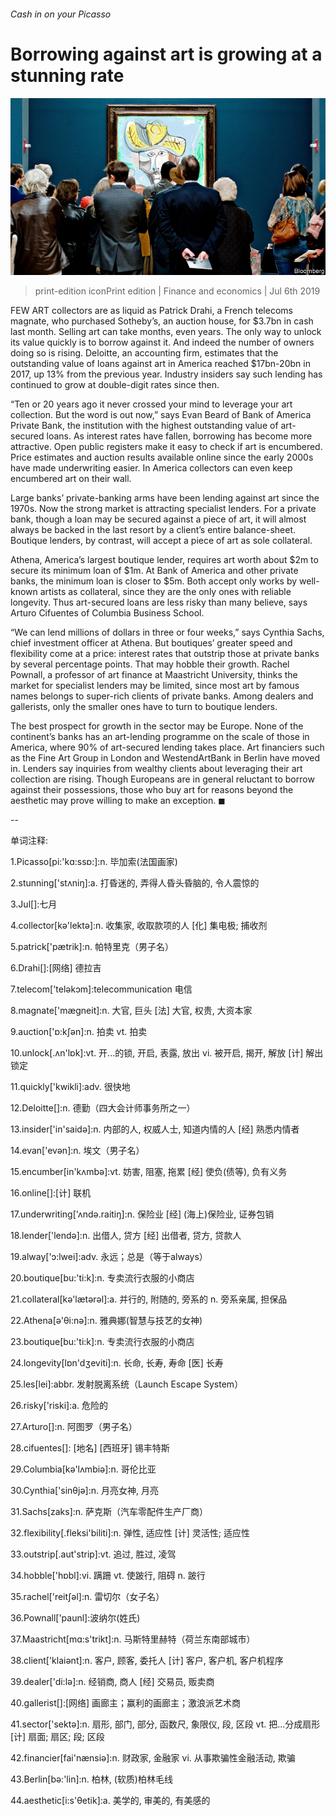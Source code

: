 ###### Cash in on your Picasso

# Borrowing against art is growing at a stunning rate 

![image](images/20190706_FNP002_0.jpg) 

> print-edition iconPrint edition | Finance and economics | Jul 6th 2019 

FEW ART collectors are as liquid as Patrick Drahi, a French telecoms magnate, who purchased Sotheby’s, an auction house, for $3.7bn in cash last month. Selling art can take months, even years. The only way to unlock its value quickly is to borrow against it. And indeed the number of owners doing so is rising. Deloitte, an accounting firm, estimates that the outstanding value of loans against art in America reached $17bn-20bn in 2017, up 13% from the previous year. Industry insiders say such lending has continued to grow at double-digit rates since then. 

“Ten or 20 years ago it never crossed your mind to leverage your art collection. But the word is out now,” says Evan Beard of Bank of America Private Bank, the institution with the highest outstanding value of art-secured loans. As interest rates have fallen, borrowing has become more attractive. Open public registers make it easy to check if art is encumbered. Price estimates and auction results available online since the early 2000s have made underwriting easier. In America collectors can even keep encumbered art on their wall. 

Large banks’ private-banking arms have been lending against art since the 1970s. Now the strong market is attracting specialist lenders. For a private bank, though a loan may be secured against a piece of art, it will almost always be backed in the last resort by a client’s entire balance-sheet. Boutique lenders, by contrast, will accept a piece of art as sole collateral. 

Athena, America’s largest boutique lender, requires art worth about $2m to secure its minimum loan of $1m. At Bank of America and other private banks, the minimum loan is closer to $5m. Both accept only works by well-known artists as collateral, since they are the only ones with reliable longevity. Thus art-secured loans are less risky than many believe, says Arturo Cifuentes of Columbia Business School. 

“We can lend millions of dollars in three or four weeks,” says Cynthia Sachs, chief investment officer at Athena. But boutiques’ greater speed and flexibility come at a price: interest rates that outstrip those at private banks by several percentage points. That may hobble their growth. Rachel Pownall, a professor of art finance at Maastricht University, thinks the market for specialist lenders may be limited, since most art by famous names belongs to super-rich clients of private banks. Among dealers and gallerists, only the smaller ones have to turn to boutique lenders. 

The best prospect for growth in the sector may be Europe. None of the continent’s banks has an art-lending programme on the scale of those in America, where 90% of art-secured lending takes place. Art financiers such as the Fine Art Group in London and WestendArtBank in Berlin have moved in. Lenders say inquiries from wealthy clients about leveraging their art collection are rising. Though Europeans are in general reluctant to borrow against their possessions, those who buy art for reasons beyond the aesthetic may prove willing to make an exception. ◼ 

-- 

 单词注释:

1.Picasso[pi:'kɑ:ssɒ:]:n. 毕加索(法国画家) 

2.stunning['stʌniŋ]:a. 打昏迷的, 弄得人昏头昏脑的, 令人震惊的 

3.Jul[]:七月 

4.collector[kә'lektә]:n. 收集家, 收取款项的人 [化] 集电极; 捕收剂 

5.patrick['pætrik]:n. 帕特里克（男子名） 

6.Drahi[]:[网络] 德拉吉 

7.telecom['telәkɔm]:telecommunication 电信 

8.magnate['mægneit]:n. 大官, 巨头 [法] 大官, 权贵, 大资本家 

9.auction['ɒ:kʃәn]:n. 拍卖 vt. 拍卖 

10.unlock[.ʌn'lɒk]:vt. 开...的锁, 开启, 表露, 放出 vi. 被开启, 揭开, 解放 [计] 解出锁定 

11.quickly['kwikli]:adv. 很快地 

12.Deloitte[]:n. 德勤（四大会计师事务所之一） 

13.insider['in'saidә]:n. 内部的人, 权威人士, 知道内情的人 [经] 熟悉内情者 

14.evan['evən]:n. 埃文（男子名） 

15.encumber[in'kʌmbә]:vt. 妨害, 阻塞, 拖累 [经] 使负(债等), 负有义务 

16.online[]:[计] 联机 

17.underwriting['ʌndә.raitiŋ]:n. 保险业 [经] (海上)保险业, 证券包销 

18.lender['lendә]:n. 出借人, 贷方 [经] 出借者, 贷方, 贷款人 

19.alway['ɔ:lwei]:adv. 永远；总是（等于always） 

20.boutique[bu:'ti:k]:n. 专卖流行衣服的小商店 

21.collateral[kә'lætәrәl]:a. 并行的, 附随的, 旁系的 n. 旁系亲属, 担保品 

22.Athena[ә'θi:nә]:n. 雅典娜(智慧与技艺的女神) 

23.boutique[bu:'ti:k]:n. 专卖流行衣服的小商店 

24.longevity[lɒn'dʒeviti]:n. 长命, 长寿, 寿命 [医] 长寿 

25.les[lei]:abbr. 发射脱离系统（Launch Escape System） 

26.risky['riski]:a. 危险的 

27.Arturo[]:n. 阿图罗（男子名） 

28.cifuentes[]: [地名] [西班牙] 锡丰特斯 

29.Columbia[kә'lʌmbiә]:n. 哥伦比亚 

30.Cynthia['sinθjә]:n. 月亮女神, 月亮 

31.Sachs[zaks]:n. 萨克斯（汽车零配件生产厂商） 

32.flexibility[.fleksi'biliti]:n. 弹性, 适应性 [计] 灵活性; 适应性 

33.outstrip[.aut'strip]:vt. 追过, 胜过, 凌驾 

34.hobble['hɒbl]:vi. 蹒跚 vt. 使跛行, 阻碍 n. 跛行 

35.rachel['reitʃәl]:n. 雷切尔（女子名） 

36.Pownall['paunl]:波纳尔(姓氏) 

37.Maastricht[mɑ:s'trikt]:n. 马斯特里赫特（荷兰东南部城市） 

38.client['klaiәnt]:n. 客户, 顾客, 委托人 [计] 客户, 客户机, 客户机程序 

39.dealer['di:lә]:n. 经销商, 商人 [经] 交易员, 贩卖商 

40.gallerist[]:[网络] 画廊主；赢利的画廊主；激浪派艺术商 

41.sector['sektә]:n. 扇形, 部门, 部分, 函数尺, 象限仪, 段, 区段 vt. 把...分成扇形 [计] 扇面; 扇区; 段; 区段 

42.financier[fai'nænsiә]:n. 财政家, 金融家 vi. 从事欺骗性金融活动, 欺骗 

43.Berlin[bә:'lin]:n. 柏林, (软质)柏林毛线 

44.aesthetic[i:s'θetik]:a. 美学的, 审美的, 有美感的 

